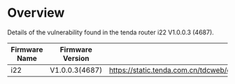 # Overview
Details of the vulnerability found in the tenda router i22 V1.0.0.3 (4687).

| Firmware Name  | Firmware Version  | Download Link  |
| -------------- | ----------------- | -------------- |
| i22    | V1.0.0.3(4687)    | https://static.tenda.com.cn/tdcweb/download/uploadfile/i22/US_i22V1.0BR_V1.0.0.3(4687)_CN_TDC01.zip    |
